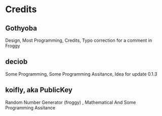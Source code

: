 # Credits

## Gothyoba

Design, Most Programming, Credits, Typo correction for a comment in Froggy

## deciob

Some Programming, Some Programming Assitance, Idea for update 0.1.3

## koifly, aka PublicKey

Random Number Generator (froggy) , Mathematical And Some Programming Assitance
